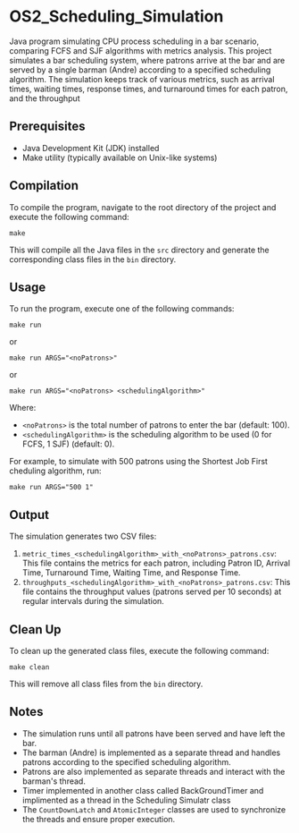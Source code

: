 # OS2_Scheduling_Simulation

Java program simulating CPU process scheduling in a bar scenario, comparing FCFS and SJF algorithms with metrics analysis. This project simulates a bar scheduling system, where patrons arrive at the bar and are served by a single barman (Andre) according to a specified scheduling algorithm. The simulation keeps track of various metrics, such as arrival times, waiting times, response times, and turnaround times for each patron, and the throughput

## Prerequisites

- Java Development Kit (JDK) installed
- Make utility (typically available on Unix-like systems)

## Compilation

To compile the program, navigate to the root directory of the project and execute the following command:

```
make
```

This will compile all the Java files in the `src` directory and generate the corresponding class files in the `bin` directory.

## Usage

To run the program, execute one of the following commands:

```
make run
```

or

```
make run ARGS="<noPatrons>"

```

 or

```
make run ARGS="<noPatrons> <schedulingAlgorithm>"
```

Where:

- `<noPatrons>` is the total number of patrons to enter the bar (default: 100).
- `<schedulingAlgorithm>` is the scheduling algorithm to be used (0 for FCFS, 1 SJF) (default: 0).

For example, to simulate with 500 patrons using the Shortest Job First cheduling algorithm, run:

```
make run ARGS="500 1"
```

## Output

The simulation generates two CSV files:

1. `metric_times_<schedulingAlgorithm>_with_<noPatrons>_patrons.csv`: This file contains the metrics for each patron, including Patron ID, Arrival Time, Turnaround Time, Waiting Time, and Response Time.
2. `throughputs_<schedulingAlgorithm>_with_<noPatrons>_patrons.csv`: This file contains the throughput values (patrons served per 10 seconds) at regular intervals during the simulation.

## Clean Up

To clean up the generated class files, execute the following command:

```
make clean
```

This will remove all class files from the `bin` directory.

## Notes

- The simulation runs until all patrons have been served and have left the bar.
- The barman (Andre) is implemented as a separate thread and handles patrons according to the specified scheduling algorithm.
- Patrons are also implemented as separate threads and interact with the barman's thread.
- Timer implemented in another class called BackGroundTimer and implimented as a thread in the Scheduling Simulatr class
- The `CountDownLatch` and `AtomicInteger` classes are used to synchronize the threads and ensure proper execution.
